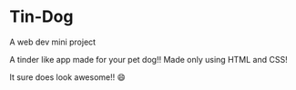 # Tin-Dog
A web dev mini project

A tinder like app made for your pet dog!!
Made only using HTML and CSS!

It sure does look awesome!! 😄
